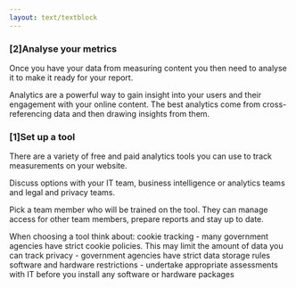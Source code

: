 ```yaml
---
layout: text/textblock
---
```


### [2]Analyse your metrics 
Once you have your data from measuring content you then need to analyse it to make it ready for your report. 

Analytics are a powerful way to gain insight into your users and their engagement with your online content. The best analytics come from cross-referencing data and then drawing insights from them.
### [1]Set up a tool
There are a variety of free and paid analytics tools you can use to track measurements on your website.

Discuss options with your IT team, business intelligence or analytics teams and legal and privacy teams.

Pick a team member who will be trained on the tool. They can manage access for other team members, prepare reports and stay up to date.

When choosing a tool think about:
cookie tracking - many government agencies have strict cookie policies. This may limit the amount of data you can track
privacy - government agencies have strict data storage rules
software and hardware restrictions - undertake appropriate assessments with IT before you install any software or hardware packages
